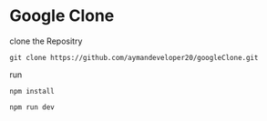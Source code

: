 # Google Clone

clone the Repositry
~~~
git clone https://github.com/aymandeveloper20/googleClone.git
~~~

run
```
npm install
```

```
npm run dev
```
